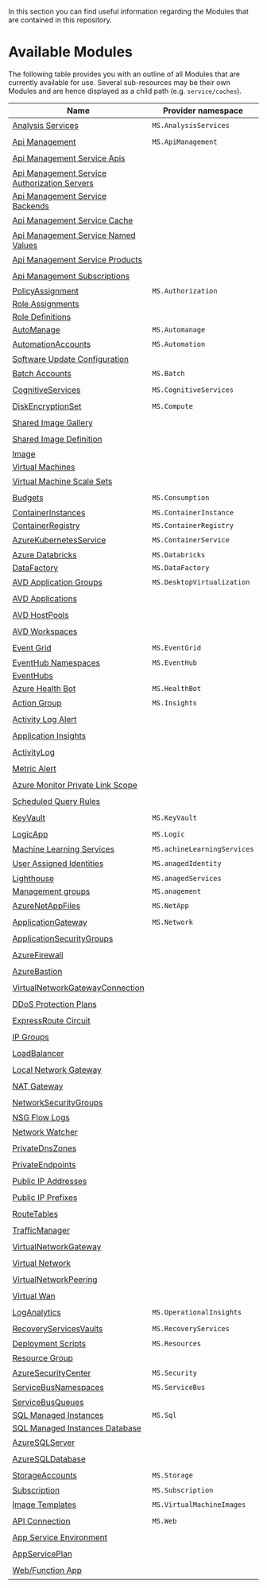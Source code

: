 In this section you can find useful information regarding the Modules that are contained in this repository.

# Available Modules
The following table provides you with an outline of all Modules that are currently available for use. Several sub-resources may be their own Modules and are hence displayed as a child path (e.g. `service/caches`).

<!-- ModuleTableStartMarker -->
| Name                                                                                                                                                                  | Provider namespace          | Resource Type                                                                                                                                                                           | Bicep              |
| --------------------------------------------------------------------------------------------------------------------------------------------------------------------- | --------------------------- | --------------------------------------------------------------------------------------------------------------------------------------------------------------------------------------- | ------------------ |
| [Analysis Services](https://github.com/Azure/ResourceModules/tree/main/arm/Microsoft.AnalysisServices/servers)                                                        | `MS.AnalysisServices`       | [servers](https://github.com/Azure/ResourceModules/tree/main/arm/Microsoft.AnalysisServices/servers)                                                                                    | :heavy_check_mark: |
| [Api Management](https://github.com/Azure/ResourceModules/tree/main/arm/Microsoft.ApiManagement/service)                                                              | `MS.ApiManagement`          | [service](https://github.com/Azure/ResourceModules/tree/main/arm/Microsoft.ApiManagement/service)                                                                                       | :heavy_check_mark: |
| [Api Management Service Apis](https://github.com/Azure/ResourceModules/tree/main/arm/Microsoft.ApiManagement/serviceResources/apis)                                   |                             | [service/apis](https://github.com/Azure/ResourceModules/tree/main/arm/Microsoft.ApiManagement/serviceResources/apis)                                                                    | :heavy_check_mark: |
| [Api Management Service Authorization Servers](https://github.com/Azure/ResourceModules/tree/main/arm/Microsoft.ApiManagement/serviceResources/authorizationServers)  |                             | [service/authorizationServers](https://github.com/Azure/ResourceModules/tree/main/arm/Microsoft.ApiManagement/serviceResources/authorizationServers)                                    | :heavy_check_mark: |
| [Api Management Service Backends](https://github.com/Azure/ResourceModules/tree/main/arm/Microsoft.ApiManagement/serviceResources/backends)                           |                             | [service/backends](https://github.com/Azure/ResourceModules/tree/main/arm/Microsoft.ApiManagement/serviceResources/backends)                                                            | :heavy_check_mark: |
| [Api Management Service Cache](https://github.com/Azure/ResourceModules/tree/main/arm/Microsoft.ApiManagement/serviceResources/caches)                                |                             | [service/caches](https://github.com/Azure/ResourceModules/tree/main/arm/Microsoft.ApiManagement/serviceResources/caches)                                                                | :heavy_check_mark: |
| [Api Management Service Named Values](https://github.com/Azure/ResourceModules/tree/main/arm/Microsoft.ApiManagement/serviceResources/namedValues)                    |                             | [service/namedValues](https://github.com/Azure/ResourceModules/tree/main/arm/Microsoft.ApiManagement/serviceResources/namedValues)                                                      | :heavy_check_mark: |
| [Api Management Service Products](https://github.com/Azure/ResourceModules/tree/main/arm/Microsoft.ApiManagement/serviceResources/products)                           |                             | [service/products](https://github.com/Azure/ResourceModules/tree/main/arm/Microsoft.ApiManagement/serviceResources/products)                                                            | :heavy_check_mark: |
| [Api Management Subscriptions](https://github.com/Azure/ResourceModules/tree/main/arm/Microsoft.ApiManagement/serviceResources/subscriptions)                         |                             | [service/subscriptions](https://github.com/Azure/ResourceModules/tree/main/arm/Microsoft.ApiManagement/serviceResources/subscriptions)                                                  | :heavy_check_mark: |
| [PolicyAssignment](https://github.com/Azure/ResourceModules/tree/main/arm/Microsoft.Authorization/policyAssignments)                                                  | `MS.Authorization`          | [policyAssignments](https://github.com/Azure/ResourceModules/tree/main/arm/Microsoft.Authorization/policyAssignments)                                                                   |                    |
| [Role Assignments](https://github.com/Azure/ResourceModules/tree/main/arm/Microsoft.Authorization/roleAssignments)                                                    |                             | [roleAssignments](https://github.com/Azure/ResourceModules/tree/main/arm/Microsoft.Authorization/roleAssignments)                                                                       |                    |
| [Role Definitions](https://github.com/Azure/ResourceModules/tree/main/arm/Microsoft.Authorization/roleDefinitions)                                                    |                             | [roleDefinitions](https://github.com/Azure/ResourceModules/tree/main/arm/Microsoft.Authorization/roleDefinitions)                                                                       |                    |
| [AutoManage](https://github.com/Azure/ResourceModules/tree/main/arm/Microsoft.Automanage/accounts)                                                                    | `MS.Automanage`             | [accounts](https://github.com/Azure/ResourceModules/tree/main/arm/Microsoft.Automanage/accounts)                                                                                        |                    |
| [AutomationAccounts](https://github.com/Azure/ResourceModules/tree/main/arm/Microsoft.Automation/automationAccounts)                                                  | `MS.Automation`             | [automationAccounts](https://github.com/Azure/ResourceModules/tree/main/arm/Microsoft.Automation/automationAccounts)                                                                    | :heavy_check_mark: |
| [Software Update Configuration](https://github.com/Azure/ResourceModules/tree/main/arm/Microsoft.Automation/automationAccountsResources/softwareUpdateConfigurations) |                             | [automationAccounts/softwareUpdateConfigurations](https://github.com/Azure/ResourceModules/tree/main/arm/Microsoft.Automation/automationAccountsResources/softwareUpdateConfigurations) |                    |
| [Batch Accounts](https://github.com/Azure/ResourceModules/tree/main/arm/Microsoft.Batch/batchAccounts)                                                                | `MS.Batch`                  | [batchAccounts](https://github.com/Azure/ResourceModules/tree/main/arm/Microsoft.Batch/batchAccounts)                                                                                   | :heavy_check_mark: |
| [CognitiveServices](https://github.com/Azure/ResourceModules/tree/main/arm/Microsoft.CognitiveServices/accounts)                                                      | `MS.CognitiveServices`      | [accounts](https://github.com/Azure/ResourceModules/tree/main/arm/Microsoft.CognitiveServices/accounts)                                                                                 | :heavy_check_mark: |
| [DiskEncryptionSet](https://github.com/Azure/ResourceModules/tree/main/arm/Microsoft.Compute/diskEncryptionSets)                                                      | `MS.Compute`                | [diskEncryptionSets](https://github.com/Azure/ResourceModules/tree/main/arm/Microsoft.Compute/diskEncryptionSets)                                                                       | :heavy_check_mark: |
| [Shared Image Gallery](https://github.com/Azure/ResourceModules/tree/main/arm/Microsoft.Compute/galleries)                                                            |                             | [galleries](https://github.com/Azure/ResourceModules/tree/main/arm/Microsoft.Compute/galleries)                                                                                         | :heavy_check_mark: |
| [Shared Image Definition](https://github.com/Azure/ResourceModules/tree/main/arm/Microsoft.Compute/galleriesResources/images)                                         |                             | [galleries/images](https://github.com/Azure/ResourceModules/tree/main/arm/Microsoft.Compute/galleriesResources/images)                                                                  | :heavy_check_mark: |
| [Image](https://github.com/Azure/ResourceModules/tree/main/arm/Microsoft.Compute/images)                                                                              |                             | [images](https://github.com/Azure/ResourceModules/tree/main/arm/Microsoft.Compute/images)                                                                                               |                    |
| [Virtual Machines](https://github.com/Azure/ResourceModules/tree/main/arm/Microsoft.Compute/virtualMachines)                                                          |                             | [virtualMachines](https://github.com/Azure/ResourceModules/tree/main/arm/Microsoft.Compute/virtualMachines)                                                                             |                    |
| [Virtual Machine Scale Sets](https://github.com/Azure/ResourceModules/tree/main/arm/Microsoft.Compute/virtualMachineScaleSets)                                        |                             | [virtualMachineScaleSets](https://github.com/Azure/ResourceModules/tree/main/arm/Microsoft.Compute/virtualMachineScaleSets)                                                             | :heavy_check_mark: |
| [Budgets](https://github.com/Azure/ResourceModules/tree/main/arm/Microsoft.Consumption/budgets)                                                                       | `MS.Consumption`            | [budgets](https://github.com/Azure/ResourceModules/tree/main/arm/Microsoft.Consumption/budgets)                                                                                         | :heavy_check_mark: |
| [ContainerInstances](https://github.com/Azure/ResourceModules/tree/main/arm/Microsoft.ContainerInstance/containerGroups)                                              | `MS.ContainerInstance`      | [containerGroups](https://github.com/Azure/ResourceModules/tree/main/arm/Microsoft.ContainerInstance/containerGroups)                                                                   |                    |
| [ContainerRegistry](https://github.com/Azure/ResourceModules/tree/main/arm/Microsoft.ContainerRegistry/registries)                                                    | `MS.ContainerRegistry`      | [registries](https://github.com/Azure/ResourceModules/tree/main/arm/Microsoft.ContainerRegistry/registries)                                                                             |                    |
| [AzureKubernetesService](https://github.com/Azure/ResourceModules/tree/main/arm/Microsoft.ContainerService/managedClusters)                                           | `MS.ContainerService`       | [managedClusters](https://github.com/Azure/ResourceModules/tree/main/arm/Microsoft.ContainerService/managedClusters)                                                                    | :heavy_check_mark: |
| [Azure Databricks](https://github.com/Azure/ResourceModules/tree/main/arm/Microsoft.Databricks/workspaces)                                                            | `MS.Databricks`             | [workspaces](https://github.com/Azure/ResourceModules/tree/main/arm/Microsoft.Databricks/workspaces)                                                                                    |                    |
| [DataFactory](https://github.com/Azure/ResourceModules/tree/main/arm/Microsoft.DataFactory/factories)                                                                 | `MS.DataFactory`            | [factories](https://github.com/Azure/ResourceModules/tree/main/arm/Microsoft.DataFactory/factories)                                                                                     |                    |
| [AVD Application Groups](https://github.com/Azure/ResourceModules/tree/main/arm/Microsoft.DesktopVirtualization/applicationgroups)                                    | `MS.DesktopVirtualization`  | [applicationgroups](https://github.com/Azure/ResourceModules/tree/main/arm/Microsoft.DesktopVirtualization/applicationgroups)                                                           | :heavy_check_mark: |
| [AVD Applications](https://github.com/Azure/ResourceModules/tree/main/arm/Microsoft.DesktopVirtualization/applicationGroupsResources/applications)                    |                             | [applicationGroups/applications](https://github.com/Azure/ResourceModules/tree/main/arm/Microsoft.DesktopVirtualization/applicationGroupsResources/applications)                        | :heavy_check_mark: |
| [AVD HostPools](https://github.com/Azure/ResourceModules/tree/main/arm/Microsoft.DesktopVirtualization/hostpools)                                                     |                             | [hostpools](https://github.com/Azure/ResourceModules/tree/main/arm/Microsoft.DesktopVirtualization/hostpools)                                                                           | :heavy_check_mark: |
| [AVD Workspaces](https://github.com/Azure/ResourceModules/tree/main/arm/Microsoft.DesktopVirtualization/workspaces)                                                   |                             | [workspaces](https://github.com/Azure/ResourceModules/tree/main/arm/Microsoft.DesktopVirtualization/workspaces)                                                                         | :heavy_check_mark: |
| [Event Grid](https://github.com/Azure/ResourceModules/tree/main/arm/Microsoft.EventGrid/topics)                                                                       | `MS.EventGrid`              | [topics](https://github.com/Azure/ResourceModules/tree/main/arm/Microsoft.EventGrid/topics)                                                                                             | :heavy_check_mark: |
| [EventHub Namespaces](https://github.com/Azure/ResourceModules/tree/main/arm/Microsoft.EventHub/namespaces)                                                           | `MS.EventHub`               | [namespaces](https://github.com/Azure/ResourceModules/tree/main/arm/Microsoft.EventHub/namespaces)                                                                                      |                    |
| [EventHubs](https://github.com/Azure/ResourceModules/tree/main/arm/Microsoft.EventHub/namespacesResources/eventhubs)                                                  |                             | [namespaces/eventhubs](https://github.com/Azure/ResourceModules/tree/main/arm/Microsoft.EventHub/namespacesResources/eventhubs)                                                         |                    |
| [Azure Health Bot](https://github.com/Azure/ResourceModules/tree/main/arm/Microsoft.HealthBot/healthBots)                                                             | `MS.HealthBot`              | [healthBots](https://github.com/Azure/ResourceModules/tree/main/arm/Microsoft.HealthBot/healthBots)                                                                                     |                    |
| [Action Group](https://github.com/Azure/ResourceModules/tree/main/arm/Microsoft.Insights/actionGroups)                                                                | `MS.Insights`               | [actionGroups](https://github.com/Azure/ResourceModules/tree/main/arm/Microsoft.Insights/actionGroups)                                                                                  | :heavy_check_mark: |
| [Activity Log Alert](https://github.com/Azure/ResourceModules/tree/main/arm/Microsoft.Insights/activityLogAlerts)                                                     |                             | [activityLogAlerts](https://github.com/Azure/ResourceModules/tree/main/arm/Microsoft.Insights/activityLogAlerts)                                                                        | :heavy_check_mark: |
| [Application Insights](https://github.com/Azure/ResourceModules/tree/main/arm/Microsoft.Insights/components)                                                          |                             | [components](https://github.com/Azure/ResourceModules/tree/main/arm/Microsoft.Insights/components)                                                                                      | :heavy_check_mark: |
| [ActivityLog](https://github.com/Azure/ResourceModules/tree/main/arm/Microsoft.Insights/diagnosticSettings)                                                           |                             | [diagnosticSettings](https://github.com/Azure/ResourceModules/tree/main/arm/Microsoft.Insights/diagnosticSettings)                                                                      | :heavy_check_mark: |
| [Metric Alert](https://github.com/Azure/ResourceModules/tree/main/arm/Microsoft.Insights/metricAlerts)                                                                |                             | [metricAlerts](https://github.com/Azure/ResourceModules/tree/main/arm/Microsoft.Insights/metricAlerts)                                                                                  | :heavy_check_mark: |
| [Azure Monitor Private Link Scope](https://github.com/Azure/ResourceModules/tree/main/arm/Microsoft.Insights/privateLinkScopes)                                       |                             | [privateLinkScopes](https://github.com/Azure/ResourceModules/tree/main/arm/Microsoft.Insights/privateLinkScopes)                                                                        | :heavy_check_mark: |
| [Scheduled Query Rules](https://github.com/Azure/ResourceModules/tree/main/arm/Microsoft.Insights/scheduledQueryRules)                                                |                             | [scheduledQueryRules](https://github.com/Azure/ResourceModules/tree/main/arm/Microsoft.Insights/scheduledQueryRules)                                                                    | :heavy_check_mark: |
| [KeyVault](https://github.com/Azure/ResourceModules/tree/main/arm/Microsoft.KeyVault/vaults)                                                                          | `MS.KeyVault`               | [vaults](https://github.com/Azure/ResourceModules/tree/main/arm/Microsoft.KeyVault/vaults)                                                                                              | :heavy_check_mark: |
| [LogicApp](https://github.com/Azure/ResourceModules/tree/main/arm/Microsoft.Logic/workflows)                                                                          | `MS.Logic`                  | [workflows](https://github.com/Azure/ResourceModules/tree/main/arm/Microsoft.Logic/workflows)                                                                                           | :heavy_check_mark: |
| [Machine Learning Services](https://github.com/Azure/ResourceModules/tree/main/arm/Microsoft.MachineLearningServices/workspaces)                                      | `MS.achineLearningServices` | [workspaces](https://github.com/Azure/ResourceModules/tree/main/arm/Microsoft.MachineLearningServices/workspaces)                                                                       |                    |
| [User Assigned Identities](https://github.com/Azure/ResourceModules/tree/main/arm/Microsoft.ManagedIdentity/userAssignedIdentities)                                   | `MS.anagedIdentity`         | [userAssignedIdentities](https://github.com/Azure/ResourceModules/tree/main/arm/Microsoft.ManagedIdentity/userAssignedIdentities)                                                       | :heavy_check_mark: |
| [Lighthouse](https://github.com/Azure/ResourceModules/tree/main/arm/Microsoft.ManagedServices/registrationDefinitions)                                                | `MS.anagedServices`         | [registrationDefinitions](https://github.com/Azure/ResourceModules/tree/main/arm/Microsoft.ManagedServices/registrationDefinitions)                                                     |                    |
| [Management groups](https://github.com/Azure/ResourceModules/tree/main/arm/Microsoft.Management/managementGroups)                                                     | `MS.anagement`              | [managementGroups](https://github.com/Azure/ResourceModules/tree/main/arm/Microsoft.Management/managementGroups)                                                                        |                    |
| [AzureNetAppFiles](https://github.com/Azure/ResourceModules/tree/main/arm/Microsoft.NetApp/netAppAccounts)                                                            | `MS.NetApp`                 | [netAppAccounts](https://github.com/Azure/ResourceModules/tree/main/arm/Microsoft.NetApp/netAppAccounts)                                                                                | :heavy_check_mark: |
| [ApplicationGateway](https://github.com/Azure/ResourceModules/tree/main/arm/Microsoft.Network/applicationGateways)                                                    | `MS.Network`                | [applicationGateways](https://github.com/Azure/ResourceModules/tree/main/arm/Microsoft.Network/applicationGateways)                                                                     | :heavy_check_mark: |
| [ApplicationSecurityGroups](https://github.com/Azure/ResourceModules/tree/main/arm/Microsoft.Network/applicationSecurityGroups)                                       |                             | [applicationSecurityGroups](https://github.com/Azure/ResourceModules/tree/main/arm/Microsoft.Network/applicationSecurityGroups)                                                         | :heavy_check_mark: |
| [AzureFirewall](https://github.com/Azure/ResourceModules/tree/main/arm/Microsoft.Network/azureFirewalls)                                                              |                             | [azureFirewalls](https://github.com/Azure/ResourceModules/tree/main/arm/Microsoft.Network/azureFirewalls)                                                                               | :heavy_check_mark: |
| [AzureBastion](https://github.com/Azure/ResourceModules/tree/main/arm/Microsoft.Network/bastionHosts)                                                                 |                             | [bastionHosts](https://github.com/Azure/ResourceModules/tree/main/arm/Microsoft.Network/bastionHosts)                                                                                   | :heavy_check_mark: |
| [VirtualNetworkGatewayConnection](https://github.com/Azure/ResourceModules/tree/main/arm/Microsoft.Network/connections)                                               |                             | [connections](https://github.com/Azure/ResourceModules/tree/main/arm/Microsoft.Network/connections)                                                                                     | :heavy_check_mark: |
| [DDoS Protection Plans](https://github.com/Azure/ResourceModules/tree/main/arm/Microsoft.Network/ddosProtectionPlans)                                                 |                             | [ddosProtectionPlans](https://github.com/Azure/ResourceModules/tree/main/arm/Microsoft.Network/ddosProtectionPlans)                                                                     | :heavy_check_mark: |
| [ExpressRoute Circuit](https://github.com/Azure/ResourceModules/tree/main/arm/Microsoft.Network/expressRouteCircuits)                                                 |                             | [expressRouteCircuits](https://github.com/Azure/ResourceModules/tree/main/arm/Microsoft.Network/expressRouteCircuits)                                                                   | :heavy_check_mark: |
| [IP Groups](https://github.com/Azure/ResourceModules/tree/main/arm/Microsoft.Network/ipGroups)                                                                        |                             | [ipGroups](https://github.com/Azure/ResourceModules/tree/main/arm/Microsoft.Network/ipGroups)                                                                                           | :heavy_check_mark: |
| [LoadBalancer](https://github.com/Azure/ResourceModules/tree/main/arm/Microsoft.Network/loadBalancers)                                                                |                             | [loadBalancers](https://github.com/Azure/ResourceModules/tree/main/arm/Microsoft.Network/loadBalancers)                                                                                 | :heavy_check_mark: |
| [Local Network Gateway](https://github.com/Azure/ResourceModules/tree/main/arm/Microsoft.Network/localNetworkGateways)                                                |                             | [localNetworkGateways](https://github.com/Azure/ResourceModules/tree/main/arm/Microsoft.Network/localNetworkGateways)                                                                   | :heavy_check_mark: |
| [NAT Gateway](https://github.com/Azure/ResourceModules/tree/main/arm/Microsoft.Network/natGateways)                                                                   |                             | [natGateways](https://github.com/Azure/ResourceModules/tree/main/arm/Microsoft.Network/natGateways)                                                                                     | :heavy_check_mark: |
| [NetworkSecurityGroups](https://github.com/Azure/ResourceModules/tree/main/arm/Microsoft.Network/networkSecurityGroups)                                               |                             | [networkSecurityGroups](https://github.com/Azure/ResourceModules/tree/main/arm/Microsoft.Network/networkSecurityGroups)                                                                 | :heavy_check_mark: |
| [NSG Flow Logs](https://github.com/Azure/ResourceModules/tree/main/arm/Microsoft.Network/networkWatcherFlowLogs)                                                      |                             | [networkWatcherFlowLogs](https://github.com/Azure/ResourceModules/tree/main/arm/Microsoft.Network/networkWatcherFlowLogs)                                                               |                    |
| [Network Watcher](https://github.com/Azure/ResourceModules/tree/main/arm/Microsoft.Network/networkWatchers)                                                           |                             | [networkWatchers](https://github.com/Azure/ResourceModules/tree/main/arm/Microsoft.Network/networkWatchers)                                                                             | :heavy_check_mark: |
| [PrivateDnsZones](https://github.com/Azure/ResourceModules/tree/main/arm/Microsoft.Network/privateDnsZones)                                                           |                             | [privateDnsZones](https://github.com/Azure/ResourceModules/tree/main/arm/Microsoft.Network/privateDnsZones)                                                                             | :heavy_check_mark: |
| [PrivateEndpoints](https://github.com/Azure/ResourceModules/tree/main/arm/Microsoft.Network/privateEndpoints)                                                         |                             | [privateEndpoints](https://github.com/Azure/ResourceModules/tree/main/arm/Microsoft.Network/privateEndpoints)                                                                           | :heavy_check_mark: |
| [Public IP Addresses](https://github.com/Azure/ResourceModules/tree/main/arm/Microsoft.Network/publicIPAddresses)                                                     |                             | [publicIPAddresses](https://github.com/Azure/ResourceModules/tree/main/arm/Microsoft.Network/publicIPAddresses)                                                                         | :heavy_check_mark: |
| [Public IP Prefixes](https://github.com/Azure/ResourceModules/tree/main/arm/Microsoft.Network/publicIPPrefixes)                                                       |                             | [publicIPPrefixes](https://github.com/Azure/ResourceModules/tree/main/arm/Microsoft.Network/publicIPPrefixes)                                                                           | :heavy_check_mark: |
| [RouteTables](https://github.com/Azure/ResourceModules/tree/main/arm/Microsoft.Network/routeTables)                                                                   |                             | [routeTables](https://github.com/Azure/ResourceModules/tree/main/arm/Microsoft.Network/routeTables)                                                                                     | :heavy_check_mark: |
| [TrafficManager](https://github.com/Azure/ResourceModules/tree/main/arm/Microsoft.Network/trafficmanagerprofiles)                                                     |                             | [trafficmanagerprofiles](https://github.com/Azure/ResourceModules/tree/main/arm/Microsoft.Network/trafficmanagerprofiles)                                                               | :heavy_check_mark: |
| [VirtualNetworkGateway](https://github.com/Azure/ResourceModules/tree/main/arm/Microsoft.Network/virtualNetworkGateways)                                              |                             | [virtualNetworkGateways](https://github.com/Azure/ResourceModules/tree/main/arm/Microsoft.Network/virtualNetworkGateways)                                                               | :heavy_check_mark: |
| [Virtual Network](https://github.com/Azure/ResourceModules/tree/main/arm/Microsoft.Network/virtualNetworks)                                                           |                             | [virtualNetworks](https://github.com/Azure/ResourceModules/tree/main/arm/Microsoft.Network/virtualNetworks)                                                                             | :heavy_check_mark: |
| [VirtualNetworkPeering](https://github.com/Azure/ResourceModules/tree/main/arm/Microsoft.Network/virtualNetworksResources/virtualNetworkPeerings)                     |                             | [virtualNetworks/virtualNetworkPeerings](https://github.com/Azure/ResourceModules/tree/main/arm/Microsoft.Network/virtualNetworksResources/virtualNetworkPeerings)                      | :heavy_check_mark: |
| [Virtual Wan](https://github.com/Azure/ResourceModules/tree/main/arm/Microsoft.Network/virtualWans)                                                                   |                             | [virtualWans](https://github.com/Azure/ResourceModules/tree/main/arm/Microsoft.Network/virtualWans)                                                                                     | :heavy_check_mark: |
| [LogAnalytics](https://github.com/Azure/ResourceModules/tree/main/arm/Microsoft.OperationalInsights/workspaces)                                                       | `MS.OperationalInsights`    | [workspaces](https://github.com/Azure/ResourceModules/tree/main/arm/Microsoft.OperationalInsights/workspaces)                                                                           | :heavy_check_mark: |
| [RecoveryServicesVaults](https://github.com/Azure/ResourceModules/tree/main/arm/Microsoft.RecoveryServices/vaults)                                                    | `MS.RecoveryServices`       | [vaults](https://github.com/Azure/ResourceModules/tree/main/arm/Microsoft.RecoveryServices/vaults)                                                                                      | :heavy_check_mark: |
| [Deployment Scripts](https://github.com/Azure/ResourceModules/tree/main/arm/Microsoft.Resources/deploymentScripts)                                                    | `MS.Resources`              | [deploymentScripts](https://github.com/Azure/ResourceModules/tree/main/arm/Microsoft.Resources/deploymentScripts)                                                                       |                    |
| [Resource Group](https://github.com/Azure/ResourceModules/tree/main/arm/Microsoft.Resources/resourceGroups)                                                           |                             | [resourceGroups](https://github.com/Azure/ResourceModules/tree/main/arm/Microsoft.Resources/resourceGroups)                                                                             | :heavy_check_mark: |
| [AzureSecurityCenter](https://github.com/Azure/ResourceModules/tree/main/arm/Microsoft.Security/azureSecurityCenter)                                                  | `MS.Security`               | [azureSecurityCenter](https://github.com/Azure/ResourceModules/tree/main/arm/Microsoft.Security/azureSecurityCenter)                                                                    |                    |
| [ServiceBusNamespaces](https://github.com/Azure/ResourceModules/tree/main/arm/Microsoft.ServiceBus/namespaces)                                                        | `MS.ServiceBus`             | [namespaces](https://github.com/Azure/ResourceModules/tree/main/arm/Microsoft.ServiceBus/namespaces)                                                                                    | :heavy_check_mark: |
| [ServiceBusQueues](https://github.com/Azure/ResourceModules/tree/main/arm/Microsoft.ServiceBus/namespacesResources/queues)                                            |                             | [namespaces/queues](https://github.com/Azure/ResourceModules/tree/main/arm/Microsoft.ServiceBus/namespacesResources/queues)                                                             |                    |
| [SQL Managed Instances](https://github.com/Azure/ResourceModules/tree/main/arm/Microsoft.Sql/managedInstances)                                                        | `MS.Sql`                    | [managedInstances](https://github.com/Azure/ResourceModules/tree/main/arm/Microsoft.Sql/managedInstances)                                                                               |                    |
| [SQL Managed Instances Database](https://github.com/Azure/ResourceModules/tree/main/arm/Microsoft.Sql/managedInstancesResources/databases)                            |                             | [managedInstances/databases](https://github.com/Azure/ResourceModules/tree/main/arm/Microsoft.Sql/managedInstancesResources/databases)                                                  |                    |
| [AzureSQLServer](https://github.com/Azure/ResourceModules/tree/main/arm/Microsoft.Sql/servers)                                                                        |                             | [servers](https://github.com/Azure/ResourceModules/tree/main/arm/Microsoft.Sql/servers)                                                                                                 | :heavy_check_mark: |
| [AzureSQLDatabase](https://github.com/Azure/ResourceModules/tree/main/arm/Microsoft.Sql/serversResources/databases)                                                   |                             | [servers/databases](https://github.com/Azure/ResourceModules/tree/main/arm/Microsoft.Sql/serversResources/databases)                                                                    | :heavy_check_mark: |
| [StorageAccounts](https://github.com/Azure/ResourceModules/tree/main/arm/Microsoft.Storage/storageAccounts)                                                           | `MS.Storage`                | [storageAccounts](https://github.com/Azure/ResourceModules/tree/main/arm/Microsoft.Storage/storageAccounts)                                                                             | :heavy_check_mark: |
| [Subscription](https://github.com/Azure/ResourceModules/tree/main/arm/Microsoft.Subscription/aliases)                                                                 | `MS.Subscription`           | [aliases](https://github.com/Azure/ResourceModules/tree/main/arm/Microsoft.Subscription/aliases)                                                                                        |                    |
| [Image Templates](https://github.com/Azure/ResourceModules/tree/main/arm/Microsoft.VirtualMachineImages/imageTemplates)                                               | `MS.VirtualMachineImages`   | [imageTemplates](https://github.com/Azure/ResourceModules/tree/main/arm/Microsoft.VirtualMachineImages/imageTemplates)                                                                  | :heavy_check_mark: |
| [API Connection](https://github.com/Azure/ResourceModules/tree/main/arm/Microsoft.Web/connections)                                                                    | `MS.Web`                    | [connections](https://github.com/Azure/ResourceModules/tree/main/arm/Microsoft.Web/connections)                                                                                         | :heavy_check_mark: |
| [App Service Environment](https://github.com/Azure/ResourceModules/tree/main/arm/Microsoft.Web/hostingEnvironments)                                                   |                             | [hostingEnvironments](https://github.com/Azure/ResourceModules/tree/main/arm/Microsoft.Web/hostingEnvironments)                                                                         | :heavy_check_mark: |
| [AppServicePlan](https://github.com/Azure/ResourceModules/tree/main/arm/Microsoft.Web/serverfarms)                                                                    |                             | [serverfarms](https://github.com/Azure/ResourceModules/tree/main/arm/Microsoft.Web/serverfarms)                                                                                         | :heavy_check_mark: |
| [Web/Function App](https://github.com/Azure/ResourceModules/tree/main/arm/Microsoft.Web/sites)                                                                        |                             | [sites](https://github.com/Azure/ResourceModules/tree/main/arm/Microsoft.Web/sites)                                                                                                     | :heavy_check_mark: |
<!-- ModuleTableEndMarker -->
